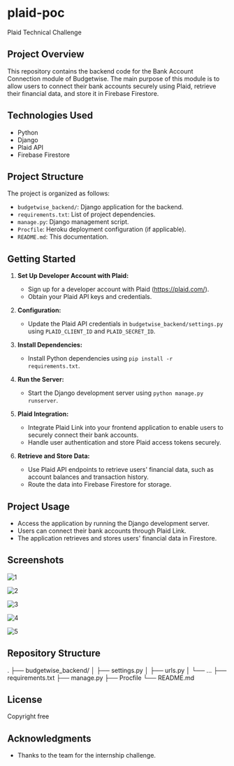 # plaid-poc
Plaid Technical Challenge

## Project Overview

This repository contains the backend code for the Bank Account Connection module of Budgetwise. The main purpose of this module is to allow users to connect their bank accounts securely using Plaid, retrieve their financial data, and store it in Firebase Firestore.

## Technologies Used

- Python
- Django
- Plaid API
- Firebase Firestore

## Project Structure

The project is organized as follows:

- `budgetwise_backend/`: Django application for the backend.
- `requirements.txt`: List of project dependencies.
- `manage.py`: Django management script.
- `Procfile`: Heroku deployment configuration (if applicable).
- `README.md`: This documentation.

## Getting Started

1. **Set Up Developer Account with Plaid:**
   - Sign up for a developer account with Plaid (https://plaid.com/).
   - Obtain your Plaid API keys and credentials.

2. **Configuration:**
   - Update the Plaid API credentials in `budgetwise_backend/settings.py` using `PLAID_CLIENT_ID` and `PLAID_SECRET_ID`.

3. **Install Dependencies:**
   - Install Python dependencies using `pip install -r requirements.txt`.

4. **Run the Server:**
   - Start the Django development server using `python manage.py runserver`.

5. **Plaid Integration:**
   - Integrate Plaid Link into your frontend application to enable users to securely connect their bank accounts.
   - Handle user authentication and store Plaid access tokens securely.

6. **Retrieve and Store Data:**
   - Use Plaid API endpoints to retrieve users' financial data, such as account balances and transaction history.
   - Route the data into Firebase Firestore for storage.

## Project Usage

- Access the application by running the Django development server.
- Users can connect their bank accounts through Plaid Link.
- The application retrieves and stores users' financial data in Firestore.

## Screenshots

![1](https://github.com/techchallenger7765/plaid-poc/assets/146533891/dc4210de-81bc-4d21-8064-9512ee6216e4)

![2](https://github.com/techchallenger7765/plaid-poc/assets/146533891/3f549191-c4cb-4f97-866a-6f259b08c22b)


![3](https://github.com/techchallenger7765/plaid-poc/assets/146533891/841b7590-fc9b-4878-bd5e-37403d6de5b6)


![4](https://github.com/techchallenger7765/plaid-poc/assets/146533891/6bec797b-93ed-4202-bfb6-565fc0afe756)


![5](https://github.com/techchallenger7765/plaid-poc/assets/146533891/2b599ea3-df8d-455c-b40a-3789bb365641)

## Repository Structure
.
├── budgetwise_backend/
│ ├── settings.py
│ ├── urls.py
│ └── ...
├── requirements.txt
├── manage.py
├── Procfile
└── README.md

## License
Copyright free

## Acknowledgments

- Thanks to the team for the internship challenge.
